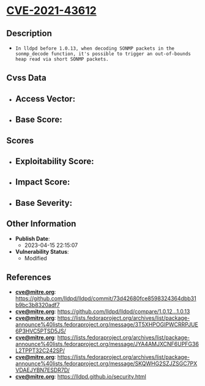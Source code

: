 
# [CVE-2021-43612](https://github.com/lldpd/lldpd/commit/73d42680fce8598324364dbb31b9bc3b8320adf7)

## Description

- `In lldpd before 1.0.13, when decoding SONMP packets in the sonmp_decode function, it's possible to trigger an out-of-bounds heap read via short SONMP packets.`

## Cvss Data

- **Access Vector**:
  - 
- **Base Score**:
  - 

## Scores

- **Exploitability Score**:
  - 
- **Impact Score**:
  - 
- **Base Severity**:
  - 

## Other Information

- **Publish Date**:
  - 2023-04-15 22:15:07
- **Vulnerability Status**:
  - Modified

## References

- **cve@mitre.org**: https://github.com/lldpd/lldpd/commit/73d42680fce8598324364dbb31b9bc3b8320adf7
- **cve@mitre.org**: https://github.com/lldpd/lldpd/compare/1.0.12...1.0.13
- **cve@mitre.org**: https://lists.fedoraproject.org/archives/list/package-announce%40lists.fedoraproject.org/message/3T5XHPOGIPWCRRPJUE6P3HVC5PTSD5JS/
- **cve@mitre.org**: https://lists.fedoraproject.org/archives/list/package-announce%40lists.fedoraproject.org/message/JYA4AMJXCNF6UPFG36L2TPPT32C242SP/
- **cve@mitre.org**: https://lists.fedoraproject.org/archives/list/package-announce%40lists.fedoraproject.org/message/SKQWHG2SZJZSGC7PXVDAEJYBN7ESDR7D/
- **cve@mitre.org**: https://lldpd.github.io/security.html
